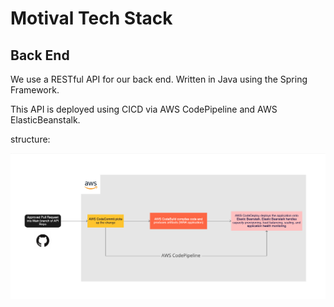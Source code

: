 # Motival Tech Stack

## Back End

We use a RESTful API for our back end. Written in Java using the Spring Framework.

This API is deployed using CICD via AWS CodePipeline and AWS ElasticBeanstalk.

structure:

![alt-text](pipeline.png)
